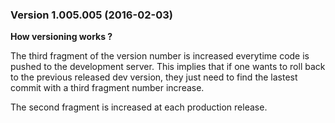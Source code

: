 ### Version 1.005.005 (2016-02-03)

**How versioning works ?** 

The third fragment of the version number is increased everytime code is pushed to the development server. This implies that if one wants to roll back to the previous released dev version, they just need to find the lastest commit with a third fragment number increase. 

The second fragment is increased at each production release. 